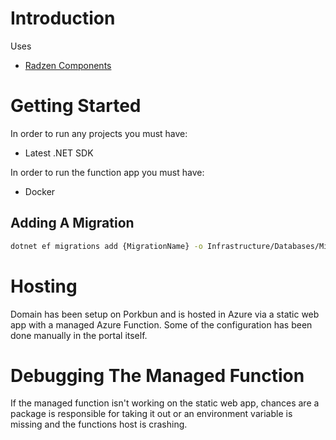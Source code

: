 # Introduction

Uses

- [Radzen Components](https://blazor.radzen.com/)

# Getting Started

In order to run any projects you must have:

- Latest .NET SDK

In order to run the function app you must have:

- Docker

## Adding A Migration

```bash
dotnet ef migrations add {MigrationName} -o Infrastructure/Databases/Migrations
```

# Hosting
Domain has been setup on Porkbun and is hosted in Azure via a static web app with a managed Azure Function. Some of the configuration has been done manually in the portal itself.

# Debugging The Managed Function

If the managed function isn't working on the static web app, chances are a package is responsible for taking it out or an environment variable is missing and the functions host is crashing.
